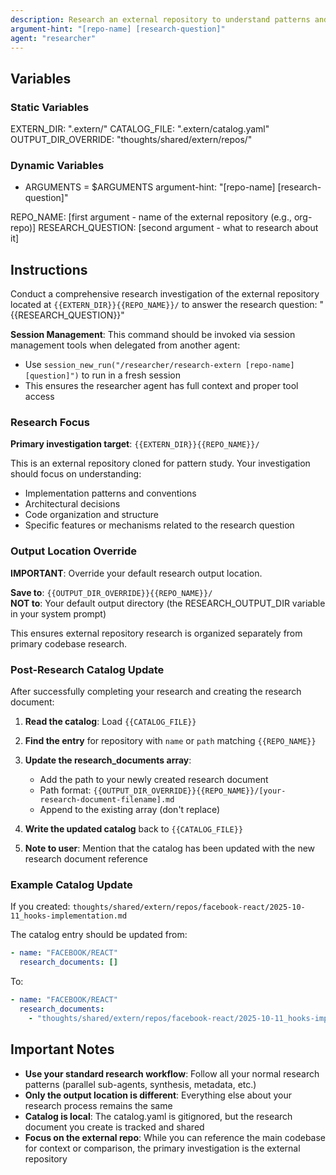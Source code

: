 ```yaml
---
description: Research an external repository to understand patterns and implementations
argument-hint: "[repo-name] [research-question]"
agent: "researcher"
---
```


## Variables

### Static Variables

EXTERN_DIR: ".extern/"
CATALOG_FILE: ".extern/catalog.yaml"
OUTPUT_DIR_OVERRIDE: "thoughts/shared/extern/repos/"

### Dynamic Variables

- ARGUMENTS = $ARGUMENTS
  argument-hint: "[repo-name] [research-question]"

REPO_NAME: [first argument - name of the external repository (e.g., org-repo)]
RESEARCH_QUESTION: [second argument - what to research about it]

## Instructions

Conduct a comprehensive research investigation of the external repository located at `{{EXTERN_DIR}}{{REPO_NAME}}/` to answer the research question: "{{RESEARCH_QUESTION}}"

**Session Management**: This command should be invoked via session management tools when delegated from another agent:

- Use `session_new_run("/researcher/research-extern [repo-name] [question]")` to run in a fresh session
- This ensures the researcher agent has full context and proper tool access

### Research Focus

**Primary investigation target**: `{{EXTERN_DIR}}{{REPO_NAME}}/`

This is an external repository cloned for pattern study. Your investigation should focus on understanding:

- Implementation patterns and conventions
- Architectural decisions
- Code organization and structure
- Specific features or mechanisms related to the research question

### Output Location Override

**IMPORTANT**: Override your default research output location.

**Save to**: `{{OUTPUT_DIR_OVERRIDE}}{{REPO_NAME}}/`  
**NOT to**: Your default output directory (the RESEARCH_OUTPUT_DIR variable in your system prompt)

This ensures external repository research is organized separately from primary codebase research.

### Post-Research Catalog Update

After successfully completing your research and creating the research document:

1. **Read the catalog**: Load `{{CATALOG_FILE}}`

2. **Find the entry** for repository with `name` or `path` matching `{{REPO_NAME}}`

3. **Update the research_documents array**:
   - Add the path to your newly created research document
   - Path format: `{{OUTPUT_DIR_OVERRIDE}}{{REPO_NAME}}/[your-research-document-filename].md`
   - Append to the existing array (don't replace)

4. **Write the updated catalog** back to `{{CATALOG_FILE}}`

5. **Note to user**: Mention that the catalog has been updated with the new research document reference

### Example Catalog Update

If you created: `thoughts/shared/extern/repos/facebook-react/2025-10-11_hooks-implementation.md`

The catalog entry should be updated from:

```yaml
- name: "FACEBOOK/REACT"
  research_documents: []
```

To:

```yaml
- name: "FACEBOOK/REACT"
  research_documents:
    - "thoughts/shared/extern/repos/facebook-react/2025-10-11_hooks-implementation.md"
```

## Important Notes

- **Use your standard research workflow**: Follow all your normal research patterns (parallel sub-agents, synthesis, metadata, etc.)
- **Only the output location is different**: Everything else about your research process remains the same
- **Catalog is local**: The catalog.yaml is gitignored, but the research document you create is tracked and shared
- **Focus on the external repo**: While you can reference the main codebase for context or comparison, the primary investigation is the external repository
